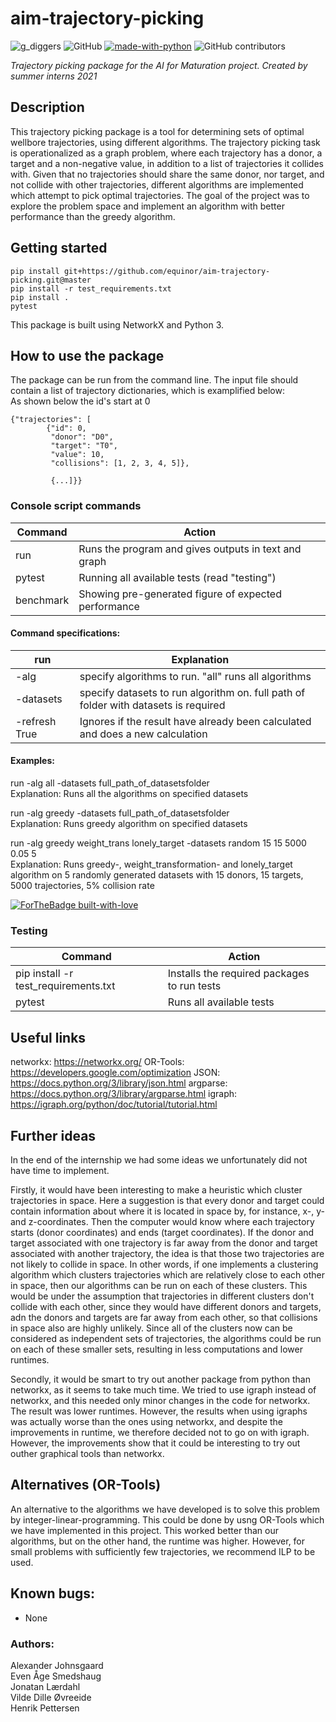 # aim-trajectory-picking
![g_diggers](https://img.shields.io/badge/gold-diggers-yellow)
![GitHub](https://img.shields.io/github/license/Vildeeide/aim-trajectory-picking)
[![made-with-python](https://img.shields.io/badge/Made%20with-Python-1f425f.svg)](https://www.python.org/)
![GitHub contributors](https://img.shields.io/github/contributors/equinor/aim-trajectory-picking)

<em>Trajectory picking package for the AI for Maturation project. Created by summer interns 2021</em>

##  Description
This trajectory picking package is a tool for determining sets of optimal wellbore trajectories, using different algorithms.
The trajectory picking task is operationalized as a graph problem, where each trajectory has a donor, a target and a non-negative value, in addition to a list of trajectories it collides with. Given that no trajectories should share the same donor, nor target, and not collide with other trajectories, different algorithms are implemented which attempt to pick optimal trajectories. The goal of the project was to explore the problem space and implement an algorithm with better performance than the greedy algorithm.


## Getting started 
```
pip install git+https://github.com/equinor/aim-trajectory-picking.git@master
pip install -r test_requirements.txt
pip install .
pytest
```
This package is built using NetworkX and Python 3.

## How to use the package
The package can be run from the command line. The input file should contain a list of trajectory dictionaries, which is examplified below:  
As shown below the id's start at 0  

```
{"trajectories": [
        {"id": 0,
         "donor": "D0",
         "target": "T0",
         "value": 10,
         "collisions": [1, 2, 3, 4, 5]},
         
         {...]}}
```

### Console script commands 

| Command        | Action                                                |
|----------------|-------------------------------------------------------|
| run            | Runs the program and gives outputs in text and graph  |
| pytest         | Running all available tests (read "testing")          |
| benchmark      | Showing pre-generated  figure of expected performance |

#### Command specifications:
| run            | Explanation                                                                          |
|----------------|--------------------------------------------------------------------------------------|
| -alg           | specify algorithms to run. "all" runs all algorithms                                 |
| -datasets      | specify datasets to run algorithm on. full path of folder with datasets is required  |
| -refresh True  | Ignores if the result have already been calculated and does a new calculation        |

#### Examples:
run -alg all -datasets full_path_of_datasetsfolder  
Explanation: Runs all the algorithms on specified datasets

run -alg greedy -datasets full_path_of_datasetsfolder  
Explanation: Runs greedy algorithm on specified datasets

run -alg greedy weight_trans lonely_target -datasets random 15 15 5000 0.05 5  
Explanation: Runs greedy-, weight_transformation- and lonely_target algorithm on 5 randomly generated datasets with 15 donors, 15 targets, 5000 trajectories, 5% collision rate

[![ForTheBadge built-with-love](http://ForTheBadge.com/images/badges/built-with-love.svg)](https://GitHub.com/Naereen/)

### Testing

| Command                               | Action                                        |
|---------------------------------------|-----------------------------------------------|
| pip install -r test_requirements.txt  | Installs the required packages to run tests   |
| pytest                                | Runs all available tests                      |

## Useful links
networkx: https://networkx.org/
OR-Tools: https://developers.google.com/optimization
JSON: https://docs.python.org/3/library/json.html
argparse: https://docs.python.org/3/library/argparse.html
igraph: https://igraph.org/python/doc/tutorial/tutorial.html

## Further ideas
In the end of the internship we had some ideas we unfortunately did not have time to implement.

Firstly, it would have been interesting to make a heuristic which cluster trajectories in space. Here a suggestion is that every donor and target could contain information about where it is located in space by, for instance, x-, y- and z-coordinates. Then the computer would know where each trajectory starts (donor coordinates) and ends (target coordinates). If the donor and target associated with one trajectory is far away from the donor and target associated with another trajectory, the idea is that those two trajectories are not likely to collide in space. In other words, if one implements a clustering algorithm which clusters trajectories which are relatively close to each other in space, then our algorithms can be run on each of these clusters. This would be under the assumption that trajectories in different clusters don't collide with each other, since they would have different donors and targets, adn the donors and targets are far away from each other, so that collisions in space also are highly unlikely. Since all of the clusters now can be considered as independent sets of trajectories, the algorithms could be run on each of these smaller sets, resulting in less computations and lower runtimes.      

Secondly, it would be smart to try out another package from python than networkx, as it seems to take much time. We tried to use igraph instead of networkx, and this needed only minor changes in the code for networkx. The result was lower runtimes. However, the results when using igraphs was actually worse than the ones using networkx, and despite the improvements in runtime, we therefore decided not to go on with igraph. However, the improvements show that it could be interesting to try out outher graphical tools than networkx.

## Alternatives (OR-Tools)

An alternative to the algorithms we have developed is to solve this problem by integer-linear-programming. This could be done by usng OR-Tools which we have implemented in this project. This worked better than our algorithms, but on the other hand, the runtime was higher. However, for small problems with sufficiently few trajectories, we recommend ILP to be used.

## Known bugs:
- None

### Authors: ## 
Alexander Johnsgaard\
Even Åge Smedshaug\
Jonatan Lærdahl\
Vilde Dille Øvreeide\
Henrik Pettersen 

